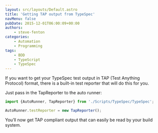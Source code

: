 ```yaml
---
layout: src/layouts/Default.astro
title: 'Getting TAP output from TypeSpec'
navMenu: false
pubDate: 2015-12-01T06:00:09+00:00
authors:
    - steve-fenton
categories:
    - Automation
    - Programming
tags:
    - BDD
    - TypeScript
    - TypeSpec
---
```


If you want to get your TypeSpec test output in TAP (Test Anything Protocol) format, there is a built-in test reporter that will do this for you.

Just pass in the TapReporter to the auto runner:

```typescript
import {AutoRunner, TapReporter} from './Scripts/TypeSpec/TypeSpec';

AutoRunner.testReporter = new TapReporter();
```

You’ll now get TAP compliant output that can easily be read by your build system.